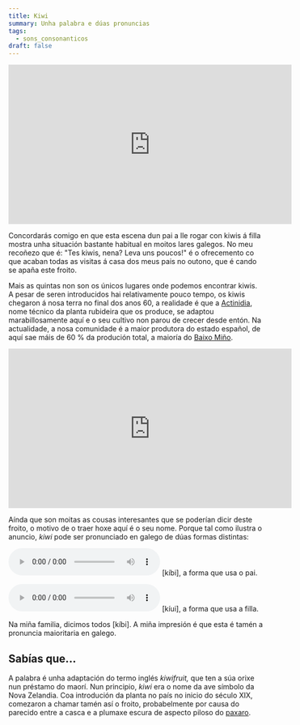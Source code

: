 ```yaml
---
title: Kiwi
summary: Unha palabra e dúas pronuncias
tags:
  - sons_consonanticos
draft: false
---
```

<iframe width="560" height="315" src="https://www.youtube.com/embed/ga5Xo6lDZw4" title="YouTube video player" frameborder="0" allow="accelerometer; autoplay; clipboard-write; encrypted-media; gyroscope; picture-in-picture; web-share" allowfullscreen></iframe>

Concordarás comigo en que esta escena dun pai a lle rogar con kiwis á filla mostra unha situación bastante habitual en moitos lares galegos. No meu recoñezo que é: "Tes kiwis, nena? Leva uns poucos!" é o ofrecemento co que acaban todas as visitas á casa dos meus pais no outono, que é cando se apaña este froito.

Mais as quintas non son os únicos lugares onde podemos encontrar kiwis. A pesar de seren introducidos hai relativamente pouco tempo, os kiwis chegaron á nosa terra no final dos anos 60, a realidade é que a [Actinidia](https://gl.wikipedia.org/wiki/Kiwi_(planta)), nome técnico da planta rubideira que os produce, se adaptou marabillosamente aquí e o seu cultivo non parou de crecer desde entón. Na actualidade, a nosa comunidade é a maior produtora do estado español, de aquí sae máis de 60 % da produción total, a maioría do [Baixo Miño](https://gl.wikipedia.org/wiki/Comarca_do_Baixo_Mi%C3%B1o).

<iframe width="560" height="315" src="https://www.youtube.com/embed/LNewb3EQav4" title="YouTube video player" frameborder="0" allow="accelerometer; autoplay; clipboard-write; encrypted-media; gyroscope; picture-in-picture; web-share" allowfullscreen></iframe>

Aínda que son moitas as cousas interesantes que se poderían dicir deste froito, o motivo de o traer hoxe aquí é o seu nome. Porque tal como ilustra o anuncio, *kiwi* pode ser pronunciado en galego de dúas formas distintas: 

<audio src="https://ilg.usc.es/pronuncia/mp3/k/42.mp3" controls></audio> \[kíbi], a forma que usa o pai.

<audio src="https://ilg.usc.es/pronuncia/mp3/k/41.mp3[](https://ilg.usc.es/pronuncia/?pq=&q=kiwi&l=1&c%5B%5D=0)" controls></audio> \[kíui], a forma que usa a filla.

Na miña familia, dicimos todos \[kíbi]. A miña impresión é que esta é tamén a pronuncia maioritaria en galego.

## Sabías que...

A palabra é unha adaptación do termo inglés *kiwifruit,* que ten a súa orixe nun préstamo do maorí. Nun principio, *kiwi* era o nome da ave símbolo da Nova Zelandia. Coa introdución da planta no país no inicio do século XIX, comezaron a chamar tamén así o froito, probabelmente por causa do parecido entre a casca e a plumaxe escura de aspecto piloso do [paxaro](https://gl.wikipedia.org/wiki/Kiwis).